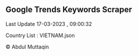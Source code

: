 

## Google Trends Keywords Scraper 
 
Last Update 17-03-2023 , 09:00:32

Country List :
VIETNAM.json



© Abdul Muttaqin 
